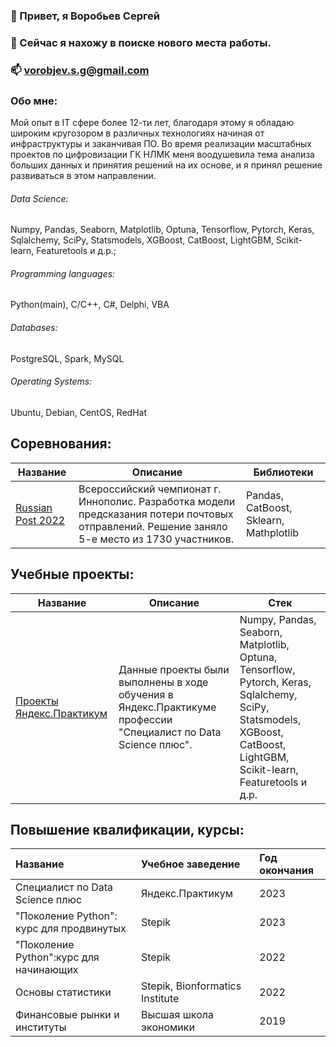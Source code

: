 ### 👋 Привет, я Воробьев Сергей

### 👀 Сейчас я нахожу в поиске нового места работы.
### 📫 vorobjev.s.g@gmail.com

### Обо мне: 
Мой опыт в IT сфере более 12-ти лет, благодаря этому я обладаю широким кругозором в различных технологиях начиная от инфраструктуры и заканчивая ПО. Во время реализации масштабных проектов по цифровизации ГК НЛМК меня воодушевила тема анализа больших данных и принятия решений на их основе, и я принял решение развиваться в этом направлении.

###### Data Science: 
Numpy, Pandas, Seaborn, Matplotlib, Optuna, Tensorflow, Pytorch, Keras, Sqlalchemy, SciPy, Statsmodels, XGBoost, CatBoost, LightGBM, Scikit-learn, Featuretools и д.р.;

###### Programming languages:
Python(main), C/C++, C#, Delphi, VBA

###### Databases: 
PostgreSQL, Spark, MySQL

###### Operating Systems: 
Ubuntu, Debian, CentOS, RedHat

## Соревнования:

| Название                                                     | Описание                                                     | Библиотеки                                                   |
| ------------------------------------------------------------ | ------------------------------------------------------------ | ------------------------------------------------------------ |
| [Russian Post 2022](https://github.com/sergey-vg/russian-post-2022) |Всероссийский чемпионат г. Иннополис. Разработка модели предсказания потери почтовых отправлений. Решение заняло 5-е место из 1730 участников. | Pandas, CatBoost, Sklearn, Mathplotlib |

## Учебные проекты:
| Название                                                     | Описание                                            | Стек                                                         |
| ------------------------------------------------------------ | ------------------------------------------------------------ | ------------------------------------------------------------ |
| [Проекты Яндекс.Практикум](https://github.com/sergey-vg/yandex-practicum-projects) | Данные проекты были выполнены в ходе обучения в Яндекс.Практикуме профессии "Специалист по Data Science плюс".|Numpy, Pandas, Seaborn, Matplotlib, Optuna, Tensorflow, Pytorch, Keras, Sqlalchemy, SciPy, Statsmodels, XGBoost, CatBoost, LightGBM, Scikit-learn, Featuretools и д.р.|

## Повышение квалификации, курсы:
| Название | Учебное заведение| Год окончания |
| :---------- | :---------- | :---------- |
| Специалист по Data Science плюс | Яндекс.Практикум | 2023 |
|"Поколение Python": курс для продвинутых | Stepik | 2023 |
| "Поколение Python":курс для начинающих | Stepik | 2022 |
| Основы статистики | Stepik, Bionformatics Institute | 2022 |
| Финансовые рынки и институты | Высшая школа экономики | 2019 |
